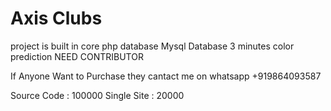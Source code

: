 # Axis Clubs
project is built in core php 
database Mysql Database
3 minutes color prediction 
NEED CONTRIBUTOR

If Anyone Want to Purchase  they cantact me on whatsapp +919864093587

Source Code : 100000
Single Site : 20000
